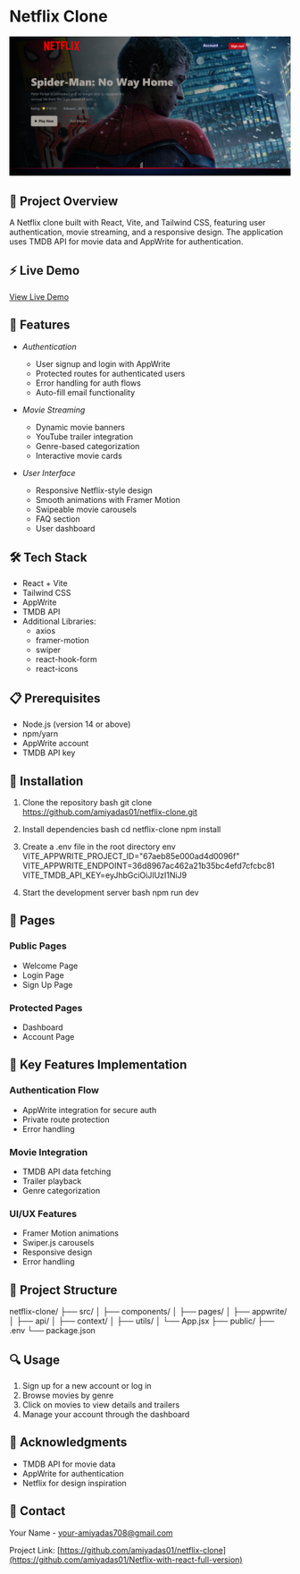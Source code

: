 # Netflix Clone

![Netflix Clone](/public/bg.png)

## 🎯 Project Overview

A Netflix clone built with React, Vite, and Tailwind CSS, featuring user authentication, movie streaming, and a responsive design. The application uses TMDB API for movie data and AppWrite for authentication.

## ⚡ Live Demo
[View Live Demo](your-deployed-url-here)

## 🚀 Features

- *Authentication*
  - User signup and login with AppWrite
  - Protected routes for authenticated users
  - Error handling for auth flows
  - Auto-fill email functionality

- *Movie Streaming*
  - Dynamic movie banners
  - YouTube trailer integration
  - Genre-based categorization
  - Interactive movie cards

- *User Interface*
  - Responsive Netflix-style design
  - Smooth animations with Framer Motion
  - Swipeable movie carousels
  - FAQ section
  - User dashboard

## 🛠 Tech Stack

- React + Vite
- Tailwind CSS
- AppWrite
- TMDB API
- Additional Libraries:
  - axios
  - framer-motion
  - swiper
  - react-hook-form
  - react-icons

## 📋 Prerequisites

- Node.js (version 14 or above)
- npm/yarn
- AppWrite account
- TMDB API key

## 🔧 Installation

1. Clone the repository
bash
git clone https://github.com/amiyadas01/netflix-clone.git


2. Install dependencies
bash
cd netflix-clone
npm install


3. Create a .env file in the root directory
env
VITE_APPWRITE_PROJECT_ID="67aeb85e000ad4d0096f"
VITE_APPWRITE_ENDPOINT=36d8967ac462a21b35bc4efd7cfcbc81
VITE_TMDB_API_KEY=eyJhbGciOiJIUzI1NiJ9


4. Start the development server
bash
npm run dev


## 📱 Pages

### Public Pages
- Welcome Page
- Login Page
- Sign Up Page

### Protected Pages
- Dashboard
- Account Page

## 🎨 Key Features Implementation

### Authentication Flow
- AppWrite integration for secure auth
- Private route protection
- Error handling

### Movie Integration
- TMDB API data fetching
- Trailer playback
- Genre categorization

### UI/UX Features
- Framer Motion animations
- Swiper.js carousels
- Responsive design
- Error handling

## 📂 Project Structure


netflix-clone/
├── src/
│   ├── components/
│   ├── pages/
│   ├── appwrite/
│   ├── api/
│   ├── context/
│   ├── utils/
│   └── App.jsx
├── public/
├── .env
└── package.json


## 🔍 Usage

1. Sign up for a new account or log in
2. Browse movies by genre
3. Click on movies to view details and trailers
4. Manage your account through the dashboard

## 👏 Acknowledgments

- TMDB API for movie data
- AppWrite for authentication
- Netflix for design inspiration

## 📧 Contact

Your Name - [your-amiyadas708@gmail.com](mailto:your-amiyadas708@gmail.com)

Project Link: [https://github.com/amiyadas01/netflix-clone](https://github.com/amiyadas01/Netflix-with-react-full-version)
